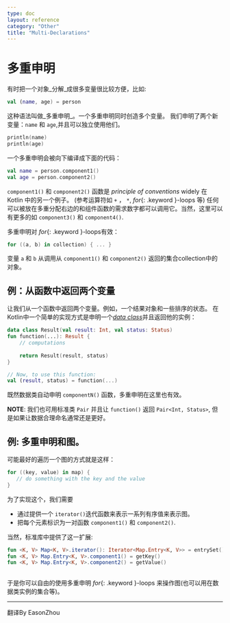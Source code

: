 ```yaml
---
type: doc
layout: reference
category: "Other"
title: "Multi-Declarations"
---
```


# 多重申明

有时把一个对象_分解_成很多变量很比较方便，比如:

``` kotlin
val (name, age) = person 
```

这种语法叫做_多重申明_。一个多重申明同时创造多个变量。
我们申明了两个新变量：`name` 和 `age`,并且可以独立使用他们。
 
``` kotlin
println(name)
println(age)
```

一个多重申明会被向下编译成下面的代码：

``` kotlin
val name = person.component1()
val age = person.component2()
```

`component1()` 和 `component2()` 函数是 _principle of conventions_ widely 在Kotlin 中的另一个例子。 
(参考运算符如 `+` ， `*`, *for*{: .keyword }-loops 等)
任何可以被放在多重分配右边的和组件函数的需求数字都可以调用它。当然，这里可以有更多的如 `component3()` 和 `component4()`.

多重申明对 *for*{: .keyword }-loops有效：

``` kotlin
for ((a, b) in collection) { ... }
```

变量 `a` 和 `b` 从调用从 `component1()` 和 `component2()` 返回的集合collection中的对象。

## 例：从函数中返回两个变量
 
让我们从一个函数中返回两个变量。例如，一个结果对象和一些排序的状态。
在Kotlin中一个简单的实现方式是申明一个[_data class_](data-classes.html)并且返回他的实例：
 
``` kotlin
data class Result(val result: Int, val status: Status)
fun function(...): Result {
    // computations
    
    return Result(result, status)
}

// Now, to use this function:
val (result, status) = function(...)
```

既然数据类自动申明 `componentN()` 函数，多重申明在这里也有效。

**NOTE**: 我们也可用标准类 `Pair` 并且让 `function()` 返回 `Pair<Int, Status>`, 
但是如果让数据合理命名通常还是更好。  

## 例: 多重申明和图。

可能最好的遍历一个图的方式就是这样：

``` kotlin
for ((key, value) in map) {
   // do something with the key and the value
}
```

为了实现这个，我们需要

* 通过提供一个 `iterator()`迭代函数来表示一系列有序值来表示图。
* 把每个元素标识为一对函数 `component1()` 和 `component2()`.
  
当然，标准库中提供了这一扩展:

``` kotlin
fun <K, V> Map<K, V>.iterator(): Iterator<Map.Entry<K, V>> = entrySet().iterator()
fun <K, V> Map.Entry<K, V>.component1() = getKey()
fun <K, V> Map.Entry<K, V>.component2() = getValue()
  
```  
  
于是你可以自由的使用多重申明 *for*{: .keyword }-loops 来操作图(也可以用在数据类实例的集合等)。

---

翻译By EasonZhou

